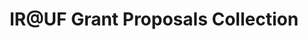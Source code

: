 ---
associated_platform: University of Florida
country: United States of America
format: Search engine
last_edit: '2022-07-19T22:11:21.000Z'
location: https://ufdc.ufl.edu/collections/ufirgrants/results?view=thumbnail
point_of_contact: Laurie Taylor
shortname: ir_uf_grant_collection
still_active?: true
title: IR@UF Grant Proposals Collection
uuid: recq1aiEMkX0bGfKC
---